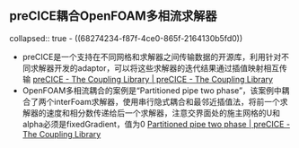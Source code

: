 ## preCICE耦合OpenFOAM多相流求解器
collapsed:: true
	- ((68274234-f87f-4ce0-865f-2164130b5fd0))
- preCICE是一个支持在不同网格和求解器之间传输数据的开源库，利用针对不同求解器开发的adaptor，可以将这些求解器的迭代结果通过插值映射相互传输 [preCICE - The Coupling Library | preCICE - The Coupling Library](https://precice.org/)
- OpenFOAM多相流耦合的案例是“Partitioned pipe two phase”，该案例中耦合了两个interFoam求解器，使用串行隐式耦合和最邻近插值法，将前一个求解器的速度和相分数传递给后一个求解器，注意交界面处的施主网格的U和alpha必须是fixedGradient，值为0 [Partitioned pipe two phase | preCICE - The Coupling Library](https://precice.org/tutorials-partitioned-pipe-two-phase.html#setup)